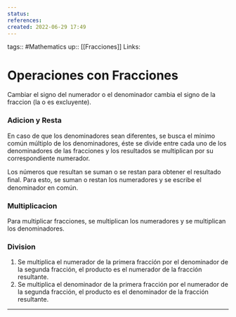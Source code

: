 ```yaml
---
status:
references:
created: 2022-06-29 17:49
---
```

tags:: #Mathematics 
up:: [[Fracciones]]
Links: 
# Operaciones con Fracciones
Cambiar el signo del numerador o el denominador cambia el signo de la fraccion (la o es excluyente).

### Adicion y Resta
En caso de que los denominadores sean diferentes, se busca el mínimo común múltiplo de los denominadores, éste se divide entre cada uno de los denominadores de las fracciones y los resultados se multiplican por su correspondiente numerador. 

Los números que resultan se suman o se restan para obtener el resultado ﬁnal. Para esto, se suman o restan los numeradores y se escribe el denominador en común.

### Multiplicacion
Para multiplicar fracciones, se multiplican los numeradores y se multiplican los denominadores.

### Division
1. Se multiplica el numerador de la primera fracción por el denominador de la segunda fracción, el producto es el numerador de la fracción resultante.
2. Se multiplica el denominador de la primera fracción por el numerador de la segunda fracción, el producto es el denominador de la fracción resultante.
___
